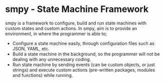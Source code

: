 <h1>smpy - State Machine Framework</h1>
<div>
    <p>smpy is a framework to configure, build and run state machines with custom states and custom actions. In smpy, aim is to provide an environment, in where the programmer is able to;</p>
  
  <ul>
    <li>Configure a state machine easily, through configuration files such as JSON, YAML, etc.</li>
    <li>Build a state machine in the background, so the programmer will not be dealing with any unnecessary coding.</li>
    <li>Run state machine by sending events (can be custom objects, or just strings) and execute custom actions (pre-written packages, modules and functions) while running.</li>
  </ul>
  
</div>
